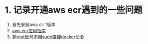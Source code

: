 # 1. 记录开通aws ecr遇到的一些问题
1. 首先安装aws cli 1版本
2. [aws ecr使用指南](https://www.jianshu.com/p/04baa25a431d)
3. [非root账号不用sudo直接docker命令](https://blog.csdn.net/boling_cavalry/article/details/106590784)
